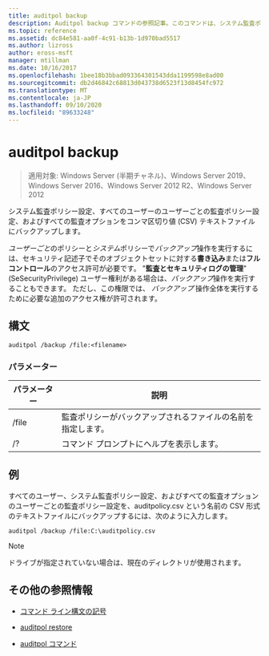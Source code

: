 ```yaml
---
title: auditpol backup
description: Auditpol backup コマンドの参照記事。このコマンドは、システム監査ポリシー設定、すべてのユーザーのユーザーごとの監査ポリシー設定、およびすべての監査オプションをコンマ区切り値 (CSV) テキストファイルにバックアップします。
ms.topic: reference
ms.assetid: dc84e581-aa0f-4c91-b13b-1d970bad5517
ms.author: lizross
author: eross-msft
manager: mtillman
ms.date: 10/16/2017
ms.openlocfilehash: 1bee18b3bbad093364301543dda1199598e8ad00
ms.sourcegitcommit: db2d46842c68813d043738d6523f13d8454fc972
ms.translationtype: MT
ms.contentlocale: ja-JP
ms.lasthandoff: 09/10/2020
ms.locfileid: "89633248"
---
```

# <a name="auditpol-backup"></a>auditpol backup

> 適用対象: Windows Server (半期チャネル)、Windows Server 2019、Windows Server 2016、Windows Server 2012 R2、Windows Server 2012

システム監査ポリシー設定、すべてのユーザーのユーザーごとの監査ポリシー設定、およびすべての監査オプションをコンマ区切り値 (CSV) テキストファイルにバックアップします。

*ユーザーごと*のポリシーと*システム*ポリシーで*バックアップ*操作を実行するには、セキュリティ記述子でそのオブジェクトセットに対する**書き込み**または**フルコントロール**のアクセス許可が必要です。 "**監査とセキュリティログの管理**" (SeSecurityPrivilege) ユーザー権利がある場合は、*バックアップ*操作を実行することもできます。 ただし、この権限では、 *バックアップ* 操作全体を実行するために必要な追加のアクセス権が許可されます。

## <a name="syntax"></a>構文

```
auditpol /backup /file:<filename>
```

### <a name="parameters"></a>パラメーター

| パラメーター | 説明 |
|-----------|------------- |
| /file | 監査ポリシーがバックアップされるファイルの名前を指定します。 |
| /? | コマンド プロンプトにヘルプを表示します。 |

## <a name="examples"></a>例

すべてのユーザー、システム監査ポリシー設定、およびすべての監査オプションのユーザーごとの監査ポリシー設定を、auditpolicy.csv という名前の CSV 形式のテキストファイルにバックアップするには、次のように入力します。

```
auditpol /backup /file:C:\auditpolicy.csv
```

> [!NOTE]
> ドライブが指定されていない場合は、現在のディレクトリが使用されます。

## <a name="additional-references"></a>その他の参照情報

- [コマンド ライン構文の記号](command-line-syntax-key.md)

- [auditpol restore](auditpol-restore.md)

- [auditpol コマンド](auditpol.md)

